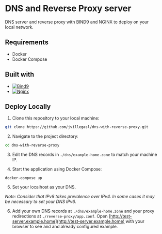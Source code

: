 # DNS and Reverse Proxy server

DNS server and reverse proxy with BIND9 and NGINX to deploy on your local network.

## Requirements

-   Docker
-   Docker Compose

## Built with

-   [![Bind9][Bind9]][Bind9-url]
-   [![Nginx][Nginx]][Nginx-url]

## Deploy Locally

1. Clone this repository to your local machine:

```bash
git clone https://github.com/jvillegasl/dns-with-reverse-proxy.git
```

2. Navigate to the project directory:

```bash
cd dns-with-reverse-proxy
```

3. Edit the DNS records in `./dns/example-home.zone` to match your machine IP.

4. Start the application using Docker Compose:

```docker
docker-compose up
```

5. Set your localhost as your DNS.

_Note: Consider that IPv6 takes prevalence over IPv4. In some cases it may be necessary to set your DNS IPv6._

6. Add your own DNS records at `./dns/example-home.zone` and your proxy redirections at `./reverse-proxy/app.conf`. Open [http://test-server.example.home](http://test-server.example.home) with your browser to see and and already configured example.

<!-- MARKDOWN LINKS & IMAGES -->

[Nginx]: https://img.shields.io/badge/nginx-%23009639.svg?style=for-the-badge&logo=nginx&logoColor=white
[Nginx-url]: https://www.nginx.com/

<!--  -->

[Bind9]: https://img.shields.io/badge/Bind_9-0081CB?style=for-the-badge
[Bind9-url]: https://www.isc.org/bind/
